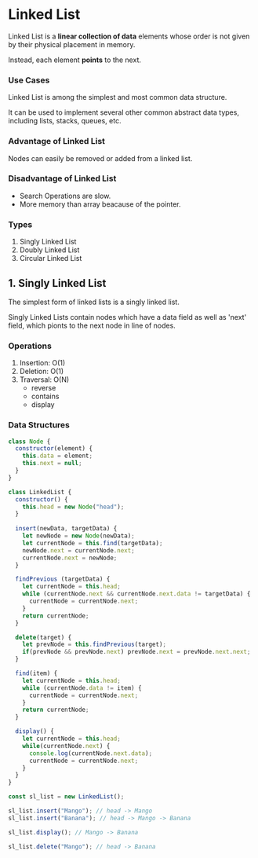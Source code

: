 # Linked List
Linked List is a **linear collection of data** elements whose order is not given by their physical placement in memory.

Instead, each element **points** to the next.

### Use Cases
Linked List is among the simplest and most common data structure.

It can be used to implement several other common abstract data types, including lists, stacks, queues, etc.

### Advantage of Linked List
Nodes can easily be removed or added from a linked list.

### Disadvantage of Linked List
- Search Operations are slow.
- More memory than array beacause of the pointer.

### Types
1. Singly Linked List
2. Doubly Linked List
3. Circular Linked List

## 1. Singly Linked List
The simplest form of linked lists is a singly linked list.

Singly Linked Lists contain nodes which have a data field as well as 'next' field, which pionts to the next node in line of nodes.

### Operations
1. Insertion: O(1)
2. Deletion: O(1)
3. Traversal: O(N)
   - reverse
   - contains
   - display
   
### Data Structures
```javascript
class Node {
  constructor(element) {
    this.data = element;
    this.next = null;
  }
}

class LinkedList {
  constructor() {
    this.head = new Node("head");
  }
 
  insert(newData, targetData) {
    let newNode = new Node(newData);
    let currentNode = this.find(targetData);
    newNode.next = currentNode.next;
    currentNode.next = newNode;
  }

  findPrevious (targetData) {
    let currentNode = this.head;
    while (currentNode.next && currentNode.next.data != targetData) {
      currentNode = currentNode.next;
    }
    return currentNode;
  }

  delete(target) {
    let prevNode = this.findPrevious(target);
    if(prevNode && prevNode.next) prevNode.next = prevNode.next.next;
  }

  find(item) {
    let currentNode = this.head;
    while (currentNode.data != item) {
      currentNode = currentNode.next;
    }
    return currentNode;
  }

  display() {
    let currentNode = this.head;
    while(currentNode.next) {
      console.log(currentNode.next.data);
      currentNode = currentNode.next;
    }
  }
}

const sl_list = new LinkedList();

sl_list.insert("Mango"); // head -> Mango
sl_list.insert("Banana"); // head -> Mango -> Banana

sl_list.display(); // Mango -> Banana

sl_list.delete("Mango"); // head -> Banana
```
